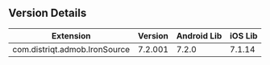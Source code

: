 ## Version Details

| Extension | Version | Android Lib | iOS Lib |
| --- | --- | --- | --- |
| com.distriqt.admob.IronSource | 7.2.001 | 7.2.0 | 7.1.14 |
